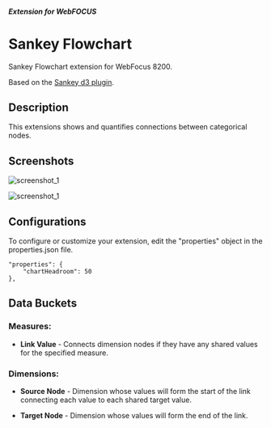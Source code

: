 ##### Extension for WebFOCUS 

# Sankey Flowchart

Sankey Flowchart extension for WebFocus 8200.

Based on the [Sankey d3 plugin](https://github.com/d3/d3-sankey).

## Description

This extensions shows and quantifies connections between categorical nodes.

## Screenshots

![screenshot_1](https://github.com/ibi/wf-extensions-chart/blob/master/com.ibi.sankey/screenshots/sankey1.png)

![screenshot_1](https://github.com/ibi/wf-extensions-chart/blob/master/com.ibi.sankey/screenshots/sankey2.png)

## Configurations

To configure or customize your extension, edit the "properties" object in the properties.json file.

	"properties": {
		"chartHeadroom": 50
	},

## Data Buckets

### Measures:

* **Link Value** - Connects dimension nodes if they have any shared values for the specified measure.

### Dimensions:

* **Source Node** - Dimension whose values will form the start of the link connecting each value to each shared target value. 

* **Target Node** - Dimension whose values will form the end of the link.